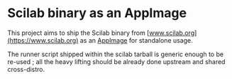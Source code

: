 # Scilab binary as an AppImage

This project aims to ship the Scilab binary from [www.scilab.org](https://www.scilab.org) as an [AppImage](https://appimage.org) for standalone usage.

The runner script shipped within the scilab tarball is generic enough to be re-used ; all the heavy lifting should be already done upstream and shared cross-distro.

